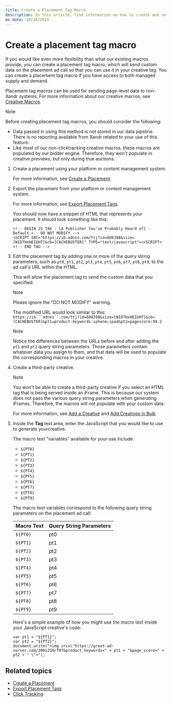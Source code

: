 ```yaml
---
title: Create a Placement Tag Macro
description: In this article, find information on how to create and set up a placement tag macro.
ms.date: 10/28/2023
---
```


# Create a placement tag macro

If you would like even more flexibility than what our existing macros provide, you can create a placement tag macro, which will send custom data on the placement ad call so that you can use it in your creative tag. You can create a placement tag macro if you have access to both managed supply and demand.

Placement tag macros can be used for sending page-level data to non-Xandr systems. For more information about our creative macros, see [Creative Macros](creative-macros.md).

> [!NOTE]
> Before creating placement tag macros, you should consider the following:
>
> - Data passed in using this method is not stored in our data pipeline. There is no reporting available from Xandr related to your use of this feature.
> - Like most of our non-clicktracking creative macros, these macros are populated by our bidder engine. Therefore, they won't populate in creative previews, but only during true auctions.

1. Create a placement using your platform or content management system.

    For more information, see [Create a Placement](create-a-placement.md).

1. Export the placement from your platform or content management system.

    For more information, see [Export Placement Tags](export-placement-tags.md).

    You should now have a snippet of HTML that represents your placement. It should look something like this:

    ```
    <!-- BEGIN JS TAG - [A Publisher You've Probably Heard of] - Default < - DO NOT MODIFY -->
    <SCRIPT SRC="https://ib.adnxs.com/ttj?id=608398&size=[WIDTHxHEIGHT]&cb=[CACHEBUSTER]" TYPE="text/javascript"></SCRIPT>
    <!-- END TAG -->
    ```

1. Edit the placement tag by adding one or more of the query string parameters, such as `pt0`, `pt1`, `pt2`, `pt3`, `pt4`, `pt5`, `pt6`, `pt7`, `pt8`, `pt9`, to the ad call's URL within the HTML.

    This will allow the placement tag to send the custom data that you specified.

    > [!NOTE]
    > Please ignore the "DO NOT MODIFY" warning.

    The modified URL would look similar to this: `https://ib.``adnxs``.com/ttj?id=608398&size=[WIDTHxHEIGHT]&cb=[CACHEBUSTER]&pt1=product-keywords:iphone;ipad&pt2=pagescore:99.2`

    > [!NOTE]
    > Notice the differences between the URLs before and after adding the `pt1` and `pt2` query string parameters. Those parameters contain whatever data you assign to them, and that data will be used to populate the corresponding macros in your creative.

1. Create a third-party creative.

    > [!NOTE]
    > You won't be able to create a third-party creative if you select an HTML tag that is being served inside an iFrame. This is because our system does not pass the various query string parameters when generating iFrames. Therefore, the macros will not populate with your custom data.

    For more information, see [Add a Creative](add-a-creative.md) and [Add Creatives in Bulk](add-creatives-in-bulk.md).

1. Inside the **Tag** text area, enter the JavaScript that you would like to use to generate yourcreative.

    The macro text "variables" available for your use include:
    - `${PT0}`
    - `${PT1}`
    - `${PT2}`
    - `${PT3}`
    - `${PT4}`
    - `${PT5}`
    - `${PT6}`
    - `${PT7}`
    - `${PT8}`
    - `${PT9}`

    The macro text variables correspond to the following query string parameters on the placement ad call:

    | Macro Text | Query String Parameters |
    |---|---|
    | `${PT0}` | pt0 |
    | `${PT1}` | pt1 |
    | `${PT2}` | pt2 |
    | `${PT3}` | pt3 |
    | `${PT4}` | pt4 |
    | `${PT5}` | pt5 |
    | `${PT6}` | pt6 |
    | `${PT7}` | pt7 |
    | `${PT8}` | pt8 |
    | `${PT9}` | pt9 |

    Here's a simple example of how you might use the macro text inside your JavaScript creative's code:

    ```
    var pt1 = "${PT1}";
    var pt2 = "${PT2}";
    document.write("<img src=\"https://great-ad-server.com/300x250/f0f&product_keywords=" + pt1 + "&page_score=" + pt2 + " \">");
    ```

## Related topics

- [Create a Placement](create-a-placement.md)
- [Export Placement Tags](export-placement-tags.md)
- [Click Tracking](click-tracking.md)
